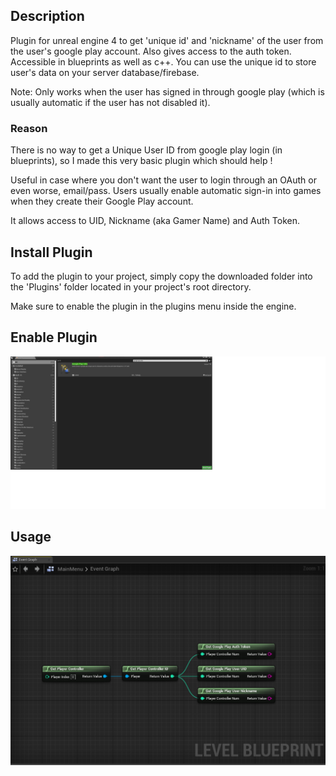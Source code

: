 ## Description
Plugin for unreal engine 4 to get 'unique id' and 'nickname' of the user from the user's google play account. Also gives access to the auth token. Accessible in blueprints as well as c++.
You can use the unique id to store user's data on your server database/firebase.

Note: Only works when the user has signed in through google play (which is usually automatic if the user has not disabled it).

### Reason
There is no way to get a Unique User ID from google play login (in blueprints), so I made this very basic plugin which should help !

Useful in case where you don't want the user to login through an OAuth or even worse, email/pass. Users usually enable automatic sign-in into games when they create their Google Play account.

It allows access to UID, Nickname (aka Gamer Name) and Auth Token.

## Install Plugin

To add the plugin to your project, simply copy the downloaded folder into the 'Plugins' folder located in your project's root directory.

Make sure to enable the plugin in the plugins menu inside the engine.

## Enable Plugin

![Enable Plugin](https://raw.githubusercontent.com/Hanzyusuf/extra_files_01/main/UE4_Plugins_GPUtils_Enable.png)

## Usage

![Usage Example](https://raw.githubusercontent.com/Hanzyusuf/extra_files_01/main/UE4_Plugins_GPUtils_UsageExample.png)
